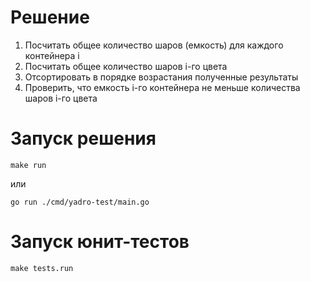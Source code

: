 # Решение

1. Посчитать общее количество шаров (емкость) для каждого контейнера i
2. Посчитать общее количество шаров i-го цвета
3. Отсортировать в порядке возрастания полученные результаты
4. Проверить, что емкость i-го контейнера не меньше количества шаров i-го цвета

# Запуск решения
    
    make run

или

    go run ./cmd/yadro-test/main.go

# Запуск юнит-тестов

    make tests.run